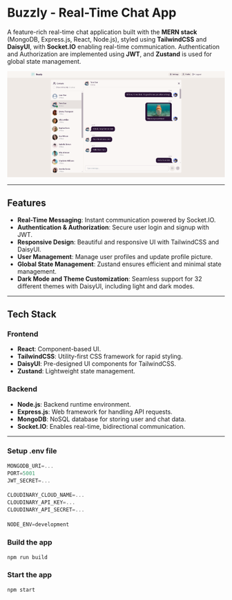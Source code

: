 # Buzzly - Real-Time Chat App

A feature-rich real-time chat application built with the **MERN stack** (MongoDB, Express.js, React, Node.js), styled using **TailwindCSS** and **DaisyUI**, with **Socket.IO** enabling real-time communication. Authentication and Authorization are implemented using **JWT**, and **Zustand** is used for global state management.

![Demo App](/frontend/public/screenshot-for-readme.png)

---

## Features

-   **Real-Time Messaging**: Instant communication powered by Socket.IO.
-   **Authentication & Authorization**: Secure user login and signup with JWT.
-   **Responsive Design**: Beautiful and responsive UI with TailwindCSS and DaisyUI.
-   **User Management**: Manage user profiles and update profile picture.
-   **Global State Management**: Zustand ensures efficient and minimal state management.
-   **Dark Mode and Theme Customization**: Seamless support for 32 different themes with DaisyUI, including light and dark modes.

---

## Tech Stack

### Frontend

-   **React**: Component-based UI.
-   **TailwindCSS**: Utility-first CSS framework for rapid styling.
-   **DaisyUI**: Pre-designed UI components for TailwindCSS.
-   **Zustand**: Lightweight state management.

### Backend

-   **Node.js**: Backend runtime environment.
-   **Express.js**: Web framework for handling API requests.
-   **MongoDB**: NoSQL database for storing user and chat data.
-   **Socket.IO**: Enables real-time, bidirectional communication.

---

### Setup .env file

```js
MONGODB_URI=...
PORT=5001
JWT_SECRET=...

CLOUDINARY_CLOUD_NAME=...
CLOUDINARY_API_KEY=...
CLOUDINARY_API_SECRET=...

NODE_ENV=development
```

### Build the app

```shell
npm run build
```

### Start the app

```shell
npm start
```
